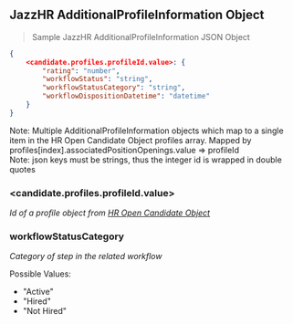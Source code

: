 ## JazzHR AdditionalProfileInformation Object

> Sample JazzHR AdditionalProfileInformation JSON Object

```json
{
    <candidate.profiles.profileId.value>: {
        "rating": "number",
        "workflowStatus": "string",
        "workflowStatusCategory": "string",
        "workflowDispositionDatetime": "datetime"
    }
}

```

<aside class="notice">
Note: Multiple AdditionalProfileInformation objects which map to a single item in the HR Open Candidate Object profiles array. Mapped by profiles[index].associatedPositionOpenings.value => profileId
</aside>

<aside class="notice">
Note: json keys must be strings, thus the integer id is wrapped in double quotes
</aside>

### &lt;candidate.profiles.profileId.value&gt;

*Id of a profile object from [HR Open Candidate Object](#hropen-candidate-object)*

### workflowStatusCategory

*Category of step in the related workflow*

Possible Values:

- "Active"
- "Hired"
- "Not Hired"
